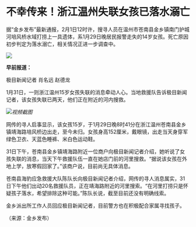 # 不幸传来！浙江温州失联女孩已落水溺亡

据“金乡发布”最新通报，2月1日12时许，搜寻人员在温州市苍南县金乡镇南门护城河培风桥水域打捞上一具遗体，系1月29日晚居民报警走失的14岁女孩。死亡原因初步判定为落水溺亡，相关情况正进一步调查中。

![](https://inews.gtimg.com/newsapp_bt/0/15639143531/1000)

**早前报道：**

极目新闻记者 肖名远 赵德龙

1月31日，一则浙江温州15岁女孩失联的消息牵动人心。当地救援队告诉极目新闻记者，该女孩失联已两天，他们正在附近的河内搜救。

![](https://inews.gtimg.com/newsapp_bt/0/15636318247/1000)_视频截图_

网传的寻人启事显示，该女孩15岁，于1月29日晚8时41分在浙江温州苍南县金乡镇靖海路培风桥边出走，至今未归。女孩身高152厘米，戴眼镜，出走当天身穿军绿色卫衣、天蓝色睡裤、米白色运动鞋。

31日下午，苍南县金乡镇靖海路附近一位商户向极目新闻记者介绍，她听说了女孩失联的消息，当天下午救援队伍一直在她店门前的河里搜救。“据说该女孩在外地上学，放寒假回家了。”该商户说，目前尚无具体消息。

苍南县海豹应急救援大队陈队长向极目新闻记者介绍，网传的寻人消息属实，31日下午他们出动20名救援队员，正在靖海路附近的河里搜索。“在河里打捞只是怀疑孩子落水，希望排除这种可能。”陈队长说，截至目前还没有明确线索。

金乡派出所工作人员回应极目新闻记者，目前警方也在积极配合家属寻找孩子。

（来源：金乡发布）


